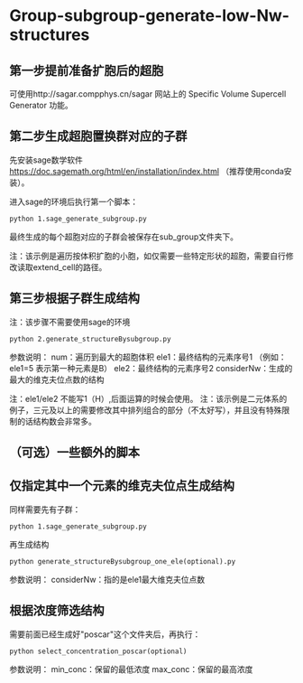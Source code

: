 # Group-subgroup-generate-low-Nw-structures

## 第一步提前准备扩胞后的超胞
可使用http://sagar.compphys.cn/sagar 网站上的 Specific Volume Supercell Generator 功能。


## 第二步生成超胞置换群对应的子群
先安装sage数学软件 https://doc.sagemath.org/html/en/installation/index.html （推荐使用conda安装）。

进入sage的环境后执行第一个脚本：
```
python 1.sage_generate_subgroup.py
```
最终生成的每个超胞对应的子群会被保存在sub_group文件夹下。


注：该示例是遍历按体积扩胞的小胞，如仅需要一些特定形状的超胞，需要自行修改读取extend_cell的路径。


## 第三步根据子群生成结构
注：该步骤不需要使用sage的环境

```
python 2.generate_structureBysubgroup.py
```
参数说明：
num：遍历到最大的超胞体积
ele1：最终结构的元素序号1 （例如：ele1=5 表示第一种元素是B）
ele2：最终结构的元素序号2
considerNw：生成的最大的维克夫位点数的结构

注：ele1/ele2 不能写1（H）,后面运算的时候会使用。
注：该示例是二元体系的例子，三元及以上的需要修改其中排列组合的部分（不太好写），并且没有特殊限制的话结构数会非常多。



## （可选）一些额外的脚本

## 仅指定其中一个元素的维克夫位点生成结构
同样需要先有子群：
```
python 1.sage_generate_subgroup.py
```
再生成结构
```
python generate_structureBysubgroup_one_ele(optional).py
```

参数说明：
considerNw：指的是ele1最大维克夫位点数


## 根据浓度筛选结构
需要前面已经生成好"poscar"这个文件夹后，再执行：
```
python select_concentration_poscar(optional)
```

参数说明：
min_conc：保留的最低浓度
max_conc：保留的最高浓度




